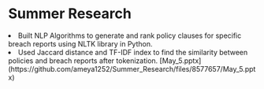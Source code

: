 # Summer Research
<li> Built NLP Algorithms to generate and rank policy clauses for specific breach reports using NLTK library in Python.
<li>Used Jaccard distance and TF-IDF index to find the similarity between policies and breach reports after tokenization.
[May_5.pptx](https://github.com/ameya1252/Summer_Research/files/8577657/May_5.pptx)
